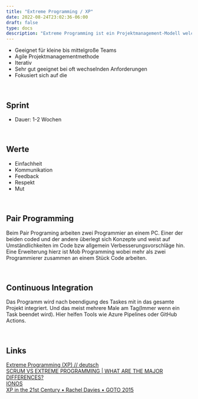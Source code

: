 ```yaml
---
title: "Extreme Programming / XP"
date: 2022-08-24T23:02:36-06:00
draft: false
type: docs
description: "Extreme Programming ist ein Projektmanagement-Modell welches die Programmierung in den Vordergrund der Software-Entwicklung stellt."
---
```



- Geeignet für kleine bis mittelgroße Teams
- Agile Projektmanagementmethode
- Iterativ
- Sehr gut geeignet bei oft wechselnden Anforderungen
- Fokusiert sich auf die 

<br>

## Sprint
- Dauer: 1-2 Wochen

<br>

## Werte
- Einfachheit
- Kommunikation
- Feedback
- Respekt
- Mut

<br>

## Pair Programming
Beim Pair Programing arbeiten zwei Programmier an einem PC. Einer der beiden coded und der andere überlegt sich Konzepte und weist auf Umständlichkeiten im Code bzw allgemein Verbesserungsvorschläge hin. Eine Erweiterung hierz ist Mob Programming wobei mehr als zwei Programmierer zusammen an einem Stück Code arbeiten.

<br>

## Continuous Integration
Das Programm wird nach beendigung des Taskes mit in das gesamte Projekt integriert. Und das meist mehrere Male am Tag(Immer wenn ein Task beendet wird). Hier helfen Tools wie Azure Pipelines oder GitHub Actions.

<br>

## Links
[Extreme Programming (XP) // deutsch](https://www.youtube.com/watch?v=uyLhrO1rEyc)  
[SCRUM VS EXTREME PROGRAMMING | WHAT ARE THE MAJOR DIFFERENCES?](https://www.youtube.com/watch?v=PRYmsmMdlko)  
[IONOS](https://www.ionos.de/digitalguide/websites/web-entwicklung/extreme-programming/)  
[XP in the 21st Century • Rachel Davies • GOTO 2015](https://www.youtube.com/watch?v=IDKJJDiK3Gw)